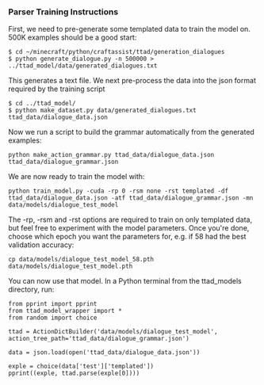 ### Parser Training Instructions

First, we need to pre-generate some templated data to train the model on. 500K examples should be a good start:
```
$ cd ~/minecraft/python/craftassist/ttad/generation_dialogues
$ python generate_dialogue.py -n 500000 > ../ttad_model/data/generated_dialogues.txt
```

This generates a text file. We next pre-process the data into the json format required by the training script
```
$ cd ../ttad_model/
$ python make_dataset.py data/generated_dialogues.txt ttad_data/dialogue_data.json
```

Now we run a script to build the grammar automatically from the generated examples:
```
python make_action_grammar.py ttad_data/dialogue_data.json ttad_data/dialogue_grammar.json
```

We are now ready to train the model with:
```
python train_model.py -cuda -rp 0 -rsm none -rst templated -df ttad_data/dialogue_data.json -atf ttad_data/dialogue_grammar.json -mn data/models/dialogue_test_model
```

The -rp, -rsm and -rst options are required to train on only templated data, but feel free to experiment with the model parameters. Once you're done, choose which epoch you want the parameters for, e.g. if 58 had the best validation accuracy:
```
cp data/models/dialogue_test_model_58.pth data/models/dialogue_test_model.pth
```

You can now use that model. In a Python terminal from the ttad_models directory, run:
```
from pprint import pprint
from ttad_model_wrapper import *
from random import choice

ttad = ActionDictBuilder('data/models/dialogue_test_model', action_tree_path='ttad_data/dialogue_grammar.json')

data = json.load(open('ttad_data/dialogue_data.json'))

exple = choice(data['test']['templated'])
pprint((exple, ttad.parse(exple[0])))
```
